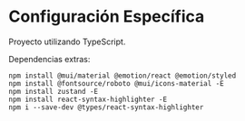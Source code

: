 # Configuración Específica

Proyecto utilizando TypeScript.

Dependencias extras:

```
npm install @mui/material @emotion/react @emotion/styled
npm install @fontsource/roboto @mui/icons-material -E
npm install zustand -E
npm install react-syntax-highlighter -E
npm i --save-dev @types/react-syntax-highlighter
```
